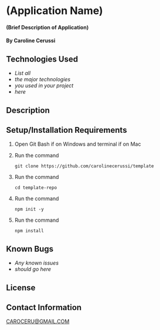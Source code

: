 # (Application Name)

#### (Brief Description of Application)

#### By Caroline Cerussi

## Technologies Used

* _List all_
* _the major technologies_
* _you used in your project_
* _here_

## Description

## Setup/Installation Requirements

1. Open Git Bash if on Windows and terminal if on Mac
2. Run the command

    ``git clone https://github.com/carolinecerussi/template``

3. Run the command

    ``cd template-repo``

4. Run the command

    ``npm init -y``

5. Run the command

    ``npm install``

## Known Bugs

* _Any known issues_
* _should go here_

## License


## Contact Information

CAROCERU@GMAIL.COM